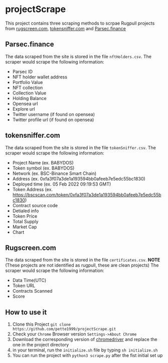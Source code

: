 # projectScrape
This project contains three scraping methods to scrpae Rugpull projects from [rugscreen.com](#rugscreencom), [tokensniffer.com](#tokensniffercom) and [Parsec.finance](#parsecfinance)

## Parsec.finance
The data scraped from the site is stored in the file `nftHolders.csv`. 
The scraper would scrape the following information:
- Parsec ID
- NFT holder wallet address
- Portfolio Value
- NFT collection
- Collection Value
- Holding Balance
- Opensea url
- Explore url
- Twitter username (if found on opensea)
- Twitter profile url (if found on opensea)

## tokensniffer.com
The data scraped from the site is stored in the file `tokenSniffer.csv`. 
The scraper would scrape the following information:
- Project Name (ex. BABYDOS)
- Token symbol (ex. BABYDOS)
- Network (ex. BSC-Binance Smart Chain)
- Address (ex. 0xfa3f07a3de1a193594bb0afeeb7e5edc55bc1830)
- Deployed time (ex. 05 Feb 2022 09:19:53 GMT)
- Token Address (ex. https://bscscan.com/token/0xfa3f07a3de1a193594bb0afeeb7e5edc55bc1830)
- Contract source code
- Detialed info
- Token Price
- Total Supply
- Market Cap
- Chart

## Rugscreen.com
The data scraped from the site is stored in the file `certificates.csv`. **NOTE** (These projects are not identified as rugpull, these are clean projects)
The scraper would scrape the following information:
- Data Time(UTC)
- Token URL
- Contracts Scanned
- Score

## How to use it
1. Clone this Project `git clone https://github.com/pette1999/projectScrape.git`
2. Check your `Chrome` Browser version `Settings->About Chrome`
3. Download the corresponding version of [chromedriver](https://chromedriver.chromium.org/downloads) and replace the one in the project directory
4. in your terminal, run the `initialize.sh` file by typing `sh initialize.sh`
5. You can run the project with `python3 scrape.py` after the fist initial set up